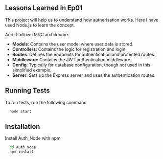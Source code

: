 ## Lessons Learned in Ep01

This project will help us to understand how autherisation works.
Here I have used Node.js to learn the concept.

And It follows MVC architecure.

- **Models**: Contains the user model where user data is stored.
- **Controllers**: Contains the logic for registration and login.
- **Routes**: Defines the endpoints for authentication and protected routes.
- **Middleware**: Contains the JWT authentication middleware.
- **Config**: Typically for database configuration, though not used in this simplified example.
- **Server**: Sets up the Express server and uses the authentication routes.

## Running Tests

To run tests, run the following command

```bash
  node start
```

## Installation

Install Auth_Node with npm

```bash
  cd Auth_Node
  npm install
```
